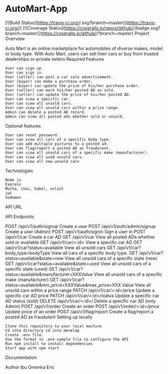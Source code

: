 # AutoMart-App

[![Build Status](https://travis-ci.org/<github username>/<repo name>.svg?branch=master)](https://travis-ci.org/<github username>/<repo name>) [![Coverage Status](https://coveralls.io/repos/github/<github username>/<repo name>/badge.svg?branch=master)](https://coveralls.io/github/<github username>/<repo name>?branch=master)
Project Overview

Auto Mart is an online marketplace for automobiles of diverse makes, model or body type. With Auto Mart, users can sell their cars or buy from trusted dealerships or private sellers
Required Features

    User can sign up.
    User can sign in.
    User (seller) can post a car sale advertisement.
    User (buyer) can make a purchase order.
    User (buyer) can update the price of his/her purchase order.
    User (seller) can mark his/her posted AD as sold.
    User (seller) can update the price of his/her posted AD.
    User can view a specific car.
    User can view all unsold cars.
    User can view all unsold cars within a price range.
    Admin can delete a posted AD record.
    Admin can view all posted ads whether sold or unsold.

Optional features

    User can reset password.
    User can view all cars of a specific body type.
    User can add multiple pictures to a posted ad.
    User can flag/report a posted AD as fraudulent.
    User can view all unsold cars of a specific make (manufacturer).
    User can view all used unsold cars.
    User can view all new unsold cars

Technologies

    Node js
    Express
    Mocha, chai, babel, eslint
    jwt
    nodemon

API URL


API Endpoints

POST 	/api/v1/auth/signup 	                                      Create a user
POST 	/api/v1/auth/admin/signup 	                                  Create a user (Admin)
POST 	/api/v1/auth/signin 	                                      Sign a user in
POST 	/api/v1/car 	                                              Create a car AD
GET 	/api/v1/car 	                                              View all posted ADs whether sold or available
GET 	/api/v1/car/<:id> 	                                          View a specific car AD
GET 	/api/v1/car?status=available 	                              View all unsold cars
GET 	/api/v1/car?body_type=bodyType 	                              View all cars of a specific body type.
GET 	/api/v1/car?status=available&state=new 	                      View all unsold cars of a specific state (new)
GET 	/api/v1/car?status=available&state=used 	                  View all unsold cars of a specific state (used)
GET 	/api/v1/car?status=available&manufacturer=XXXValue 	          View all unsold cars of a specific make (manufacturer)
GET 	/api/v1/car?status=available&min_price=XXXValue&max_price=XXX Value 	View all unsold cars within a price range
PATCH 	/api/v1/car/<:id>/price 	                                  Update a specific car AD price
PATCH 	/api/v1/car/<:id>/status 	                                  Update a specific car AD status (sold)
DELETE 	/api/v1/car/<:id>/ 	                                          Delete a specific car AD (only Admin)
POST 	/api/v1/order 	                                              Create an order
POST 	/api/v1/order/<:id>/price 	                                  Update price of an order
POST 	/api/v1/flag/report 	                                      Create a flag/report a posted AD as fraudulent
Setting up locally

    Clone this repository to your local machine
    Cd into directory cd into develop
    Create .env file.
    Use the format in .env-sample file to configure the API
    Run npm install to install dependencies
    Start app with npm start

Documentation


Author
Ibu Omenka Eric
